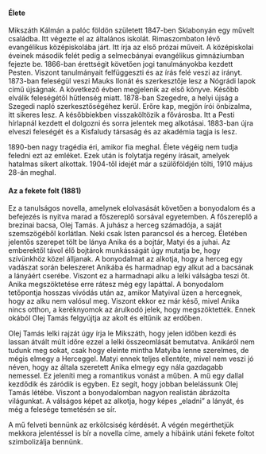 #### Élete

Mikszáth Kálmán a palóc földön született 1847-ben Sklabonyán egy művelt családba. Itt végezte el az általános iskolát. Rimaszombaton lévő evangélikus középiskolába járt. Itt írja az első prózai műveit. A középiskolai éveinek második felét pedig a selmecbányai evangélikus gimnáziumban fejezte be. 1866-ban érettségit követően jogi tanulmányokba kezdett Pesten. Viszont tanulmányait felfüggeszti és az írás felé veszi az irányt. 1873-ban feleségül veszi Mauks Ilonát és szerkesztője lesz a Nógrádi lapok című újságnak. A következő évben megjelenik az első könyve. Később elválik feleségétől hűtlenség miatt. 1878-ban Szegedre, a helyi újság a Szegedi napló szerkesztőségéhez kerül. Erőre kap, megjön írói önbizalma, itt sikeres lesz. A későbbiekben visszaköltözik a fővárosba. Itt a Pesti hírlapnál kezdett el dolgozni és sorra jelentek meg alkotásai. 1883-ban újra elveszi feleségét és a Kisfaludy társaság és az akadémia tagja is lesz. 

1890-ben nagy tragédia éri, amikor fia meghal. Élete végéig nem tudja feledni ezt az
emléket. Ezek után is folytatja regény írásait, amelyek hatalmas sikert alkottak.
1904-től idejét már a szülőföldjén tölti, 1910 május 28-án meghal.

#### Az a fekete folt (1881)

Ez a tanulságos novella, amelynek elolvasását követően a bonyodalom és a
befejezés is nyitva marad a főszereplő sorsával egyetemben.
A főszereplő a brezinai bacsa, Olej Tamás. A juhász a herceg számadója, a saját
szemszögéből korlátlan. Neki csak Isten parancsol és a herceg. Életében jelentős
szerepet tölt be lánya Anika és a bojtár, Matyi és a juhai. Az emberektől távol élő
bojtárok munkásságát úgy mutatja be, hogy szívünkhöz közel álljanak. A
bonyodalmat az alkotja, hogy a herceg egy vadászat során beleszeret Anikába és
harmadnap egy alkut ad a bacsának a lányáért cserébe. Viszont ez a harmadnapi
alku a lelki válságba teszi őt. Anika megszöktetése erre rátesz még egy lapáttal. A
bonyodalom tetőpontja hosszas vívódás után az, amikor Matyival üzen a hercegnek,
hogy az alku nem valósul meg. Viszont ekkor ez már késő, mivel Anika nincs otthon,
a keréknyomok az árulkodó jelek, hogy megszöktették. Ennek okából Olej Tamás
felgyújtja az akolt és eltűnik az erdőben.

Olej Tamás lelki rajzát úgy írja le Mikszáth, hogy jelen időben kezdi és lassan átvált
múlt időre ezzel a lelki összeomlását bemutatva. Anikáról nem tudunk meg sokat,
csak hogy eleinte mintha Matyiba lenne szerelmes, de mégis elmegy a Herceggel.
Matyi ennek teljes ellentéte, mivel nem veszi jó néven, hogy az általa szeretett Anika
elmegy egy nála gazdagabb nemessel. Ez jeleníti meg a romantikus vonást a
műben. A mű egy dallal kezdődik és záródik is egyben. Ez segít, hogy jobban
belelássunk Olej Tamás létébe. Viszont a bonyodalomban nagyon realistán ábrázolta
világunkat. A válságos képet az alkotja, hogy képes „eladni” a lányát, és még a
felesége temetésén se sír.

A mű felveti bennünk az erkölcsiség kérdését. A végén megérthetjük mekkora
jelentéssel is bír a novella címe, amely a hibáink utáni fekete foltot szimbolizálja
bennünk.